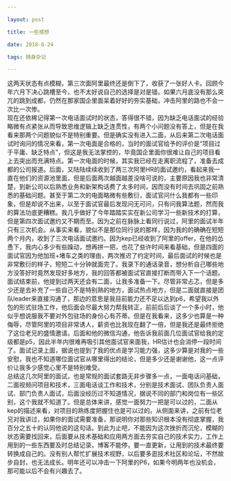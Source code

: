 ```yaml
---

layout: post

title: 一些感想

date: 2018-8-24

tags: 随身杂记

---
```


  这两天状态有点模糊，第三次面阿里最终还是倒下了，收获了一张好人卡。回顾今年六月下决心跳槽至今，也不太好说自己的选择是对是错。如果六月底没有那么突兀的跳到成都，仍然在那家国企里面呆着好好的夯实基础，冲击阿里的路也不会一次比一次惨。  
  现在还依稀记得第一次电话面试时的状态，答得很不错，因为缺乏电话面试的经验略微有点紧张从而导致思维逻辑上缺乏连贯性，有两个小问题没有答上，但是在我看来那两个问题貌似不是特别重要。但是确实没有进入二面，从后来第二次电话面试时询问的情况来看，第一次电面是合格的，当时的面试官给予的评价是“项目过于平庸、缺乏特点”，但这是我无法掌控的，毕竟国企里面你很难让自己的项目看上去突出而充满特点。第一次电面的时候，其实我已经在走离职流程了，准备去成都的公司报道。后面，又陆陆续续收到了两三次阿里HR的面试邀约，看起来我一直在他们的资源池里面，但是后面两次越面越差没啥可说的，主要原因我也非常清楚，到新公司以后熟悉业务和新架构话费了太多时间，因而没有时间去巩固之前熟悉的基础问题。甚至于第二次的电面略微有些敷衍，面试官问什么我都有一些印象，但是却说不出来，以至于面试官最后发现问无可问，只有问我算法题，然而我的算法功底更糟糕。我几乎做好了今年踏踏实实在新公司学习一些新技术的打算，但是第四次面试邀约又不期而至。因为之前在脉脉上看同行说过，阿里的面试半年只有三次机会。从事实来看，貌似不是那位同行说的那样，因为我的的确确在短短两个月内，收到了三次电话面试邀约。因为kep已经收到了阿里的offer，在他的怂恿下，我内心多少有些躁动，想再拼一把，也花了些许时间来看基础，但是四面的面试官因为他加班+堵车之类的理由，两次推迟了约定时间，最后面试的时候也是非常敷衍的样子，短短二十分钟就面完了。我录下的通话录音，想分析自己哪些地方没答好时竟然发现好多地方，我的回答都被面试官直接打断而带入下一个话题。面试结束前，他提到过两天还会有二面，让我多准备一下。尽管非常忐忑，但是多少还是去补充了一些自己不是特别熟的地方，面试热点地方，但是二面就直接是团队leader来直接沟通了，那边的意思是我目前能力还不足以达到p6，希望我以外包的形式驻场工作，他后面会尽最大努力帮我转正，前前后后谈了一个多小时，他似乎想说服我不要对外包驻场的身份心有芥蒂。但是在我看来，这多少也算是一种侮辱，尽管阿里的项目非常诱人，薪资也比我现在翻了一倍，但是我还是最终拒绝了这位老兄的盛情邀请。后面和他的微信沟通，他告诉我前面几位面试官给我的定级都是p5，因此半年内很难再吸引其他面试官来面我，HR估计也会消停一段时间了。面试记录上面，据说也提到了我的优点是学习能力强，这多少算是对我的一些安慰，我也不知道哪位面试官从哪里得出的结论，但是多少还是谢谢他，这一点评价让我多少感觉心里不是特别难受。  
  总结这几次阿里的面试，也是常规的面试套路无非步骤多一点，一面电话问基础，二面视频问项目和技术，三面电话谈工作和技术，分别是技术面试、团队负责人面试、部门负责人面试，后面没经历过不知道情况，据说不同的部门和岗位有一些区别，这个我就不知道了。但是总体来讲，感觉一面努力一把是可以过的，二面从kep的描述来看，对项目的熟练度把握住也是可以过的。从侧面来讲，之前有位老兄对我讲过，如果你的面试需要准备，那说明你对那些知识根本没有彻底掌握，我百分之五十的认同他说的这句话。到此为止吧，不能因为这次挫折而沉伦，模糊的状态需要找回来，后面要从技术基础和应用两方面去夯实自己的技术实力，工作上用到的一些东西要及时总结记录，博客不能停，要一直更新，让用到的技术最终要转换成自己的。没有别人帮忙扩展技术视野，以后要多逛技术社区和论坛，不然故步自封，也无法成长。明年还可以冲击一下阿里的P6，如果今明两年也没机会，那可能以后不会有兴趣去了。